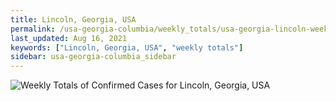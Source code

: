 ```yaml
---
title: Lincoln, Georgia, USA
permalink: /usa-georgia-columbia/weekly_totals/usa-georgia-lincoln-weekly_totals.html
last_updated: Aug 16, 2021
keywords: ["Lincoln, Georgia, USA", "weekly totals"]
sidebar: usa-georgia-columbia_sidebar
---
```


![Weekly Totals of Confirmed Cases for Lincoln, Georgia, USA](/covid_tracker/images/graphs/usa-georgia-lincoln-weekly_totals_graph.png)
